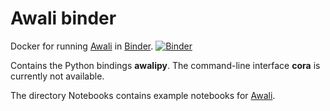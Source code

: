 # Awali binder

Docker for running [Awali] in [Binder]. [![Binder](https://mybinder.org/badge_logo.svg)](https://mybinder.org/v2/gh/xblahoud/awalipy-binder/HEAD?urlpath=lab)

Contains the Python bindings **awalipy**. The command-line interface **cora** is currently not available.

The directory Notebooks contains example notebooks for [Awali].

[Awali]: http://vaucanson-project.org/Awali/
[Binder]: https://mybinder.org/
